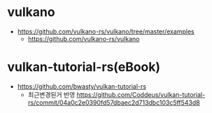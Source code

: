 # vulkano
- https://github.com/vulkano-rs/vulkano/tree/master/examples
  - https://github.com/vulkano-rs/vulkano

# vulkan-tutorial-rs(eBook)
- https://github.com/bwasty/vulkan-tutorial-rs
  - 최근변경된거 반영 https://github.com/Coddeus/vulkan-tutorial-rs/commit/04a0c2e0390fd57dbaec2d713dbc103c5ff543d8
